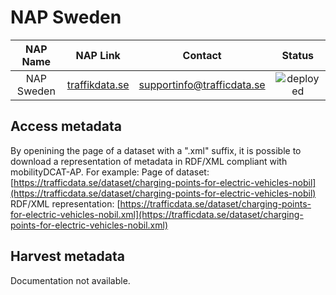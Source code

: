 # NAP Sweden

| NAP Name | NAP Link | Contact | Status |
| :------------: | :------------------: | :------------------: | :------: |
| NAP Sweden| [traffikdata.se](https://trafficdata.se/)	| supportinfo@trafficdata.se | ![deployed](https://img.shields.io/badge/-deployed-green?style=flat)|

## Access metadata

By openining the page of a dataset with a ".xml" suffix, it is possible to download a representation of metadata in RDF/XML compliant with mobilityDCAT-AP.
For example: 
Page of dataset: [https://trafficdata.se/dataset/charging-points-for-electric-vehicles-nobil](https://trafficdata.se/dataset/charging-points-for-electric-vehicles-nobil)
RDF/XML representation: [https://trafficdata.se/dataset/charging-points-for-electric-vehicles-nobil.xml](https://trafficdata.se/dataset/charging-points-for-electric-vehicles-nobil.xml)

## Harvest metadata

Documentation not available.
